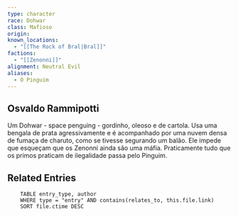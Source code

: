 ```yaml
---
type: character
race: Dohwar
class: Mafioso
origin: 
known_locations:
  - "[[The Rock of Bral|Bral]]"
factions:
  - "[[Zenonni]]"
alignment: Neutral Evil
aliases:
  - O Pinguim
---
```

## Osvaldo Rammipotti
Um Dohwar - space penguing - gordinho, oleoso e de cartola. Usa uma bengala de prata agressivamente e é acompanhado por uma nuvem densa de fumaça de charuto, como se tivesse segurando um balão. 
Ele impede que esqueçam que os Zenonni ainda são uma máfia. Praticamente tudo que os primos praticam de ilegalidade passa pelo Pinguim.

<!-- DYNAMIC:related-entries -->

## Related Entries

```dataview
    TABLE entry_type, author
    WHERE type = "entry" AND contains(relates_to, this.file.link)
    SORT file.ctime DESC
```

<!-- /DYNAMIC -->